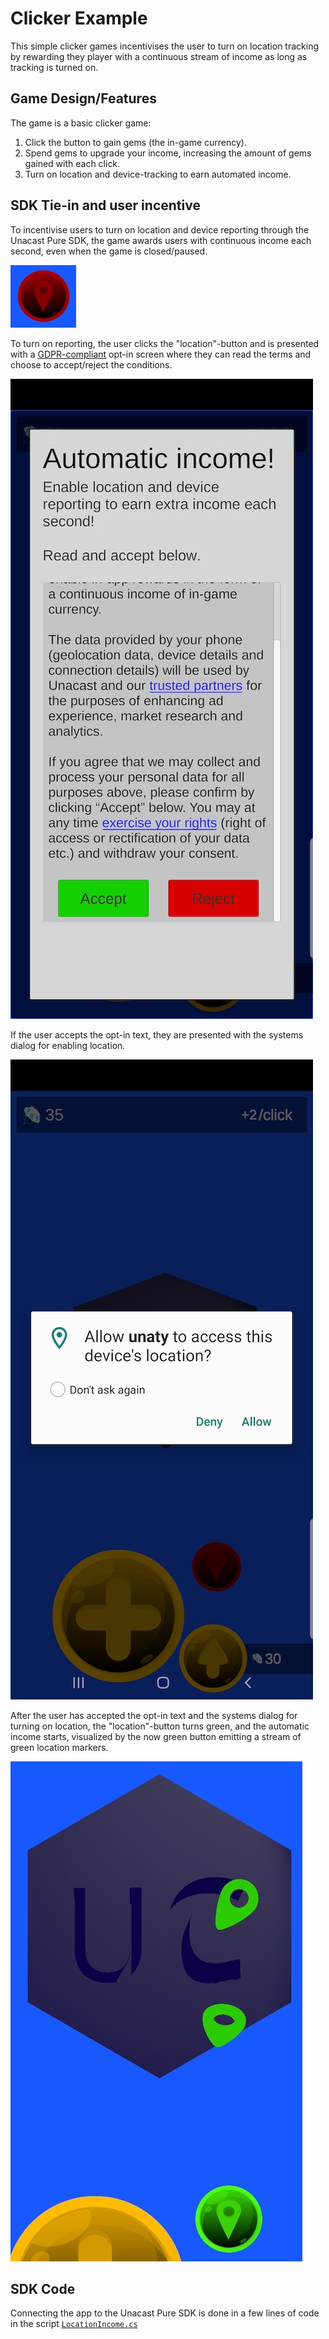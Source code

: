 # Clicker Example
This simple clicker games incentivises the user to turn on location tracking by rewarding they player with a continuous stream of income 
as long as tracking is turned on.

## Game Design/Features
The game is a basic clicker game:
1. Click the button to gain gems (the in-game currency).
2. Spend gems to upgrade your income, increasing the amount of gems gained with each click.
3. Turn on location and device-tracking to earn automated income.

## SDK Tie-in and user incentive
To incentivise users to turn on location and device reporting through the Unacast Pure SDK, the game awards users with continuous income each second, 
even when the game is closed/paused.

![Red location button](red_location_button.jpg)

To turn on reporting, the user clicks the "location"-button and is presented with a [GDPR-compliant](https://www.gdpreu.org/the-regulation/key-concepts/consent/) 
opt-in screen where they can read the terms and choose to accept/reject the conditions.

![Opt-in screen](optin-screen.jpg)

If the user accepts the opt-in text, they are presented with the systems dialog for enabling location.

![Systems location permission dialog](location_systems_dialog.jpg)


After the user has accepted the opt-in text and the systems dialog for turning on location, the "location"-button turns green, 
and the automatic income starts, visualized by the now green button emitting a stream of green location markers.

![green location button](green_location_button.jpg)

## SDK Code
Connecting the app to the Unacast Pure SDK is done in a few lines of code in the script [`LocationIncome.cs`](Scripts/LocationIncome.cs)


